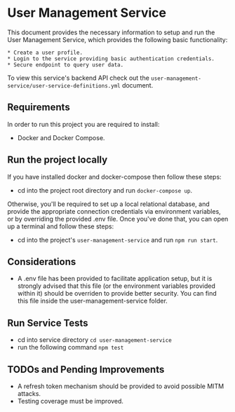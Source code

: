 # User Management Service

This document provides the necessary information to setup and run the User Management Service, which provides the following basic functionality:

    * Create a user profile.
    * Login to the service providing basic authentication credentials.
    * Secure endpoint to query user data.

To view this service's backend API check out the `user-management-service/user-service-definitions.yml` document.

## Requirements

In order to run this project you are required to install:

- Docker and Docker Compose.

## Run the project locally

If you have installed docker and docker-compose then follow these steps:

- cd into the project root directory and run `docker-compose up`.

Otherwise, you'll be required to set up a local relational database, and provide the appropriate connection credentials via environment variables, or by overriding the provided .env file. Once you've done that, you can open up a terminal and follow these steps:

- cd into the project's `user-management-service` and run `npm run start`.


## Considerations

- A .env file has been provided to facilitate application setup, but it is strongly advised that this file (or the environment variables provided within it) should be overriden to provide better security. You can find this file inside the user-management-service folder.

## Run Service Tests

- cd into service directory `cd user-management-service`
- run the following command `npm test`

## TODOs and Pending Improvements 

- A refresh token mechanism should be provided to avoid possible MITM attacks.
- Testing coverage must be improved.


